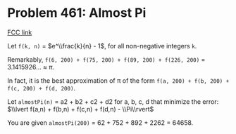 # Problem 461: Almost Pi

[FCC link](https://www.freecodecamp.org/learn/coding-interview-prep/project-euler/problem-461-almost-pi)

Let `f(k, n)` = $e^\\frac{k}{n} - 1$, for all non-negative integers `k`.

Remarkably, `f(6, 200) + f(75, 200) + f(89, 200) + f(226, 200)` = 3.1415926… ≈
π.

In fact, it is the best approximation of π of the form
`f(a, 200) + f(b, 200) + f(c, 200) + f(d, 200)`.

Let `almostPi(n)` = a2 + b2 + c2 + d2 for a, b, c, d that minimize the error:
$\\lvert f(a,n) + f(b,n) + f(c,n) + f(d,n) - \\Pi\\rvert$

You are given `almostPi(200)` = 62 + 752 + 892 + 2262 = 64658.
